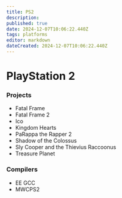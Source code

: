 ```yaml
---
title: PS2
description: 
published: true
date: 2024-12-07T10:06:22.440Z
tags: platforms
editor: markdown
dateCreated: 2024-12-07T10:06:22.440Z
---
```


# PlayStation 2
### Projects
- Fatal Frame
- Fatal Frame 2
- Ico
- Kingdom Hearts
- PaRappa the Rapper 2
- Shadow of the Colossus
- Sly Cooper and the Thievius Raccoonus
- Treasure Planet
### Compilers
- EE GCC
- MWCPS2